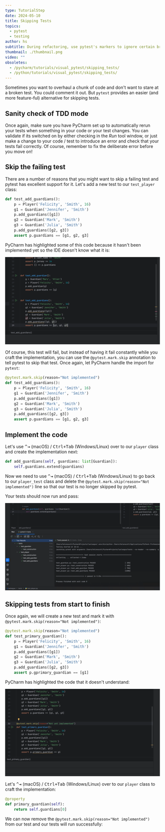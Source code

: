 ```yaml
---
type: TutorialStep
date: 2024-05-10
title: Skipping Tests
topics:
  - pytest
  - testing
author: hs
subtitle: During refactoring, use pytest's markers to ignore certain breaking tests.
thumbnail: ./thumbnail.png
video: ""
obsoletes:
  - /pycharm/tutorials/visual_pytest/skipping_tests/
  - /python/tutorials/visual_pytest/skipping_tests/
---
```


Sometimes you want to overhaul a chunk of code and don't want to stare at a broken test. You could comment it out. But `pytest` provides an easier (and more feature-ful) alternative for skipping tests.

## Sanity check of TDD mode

Once again, make sure you have PyCharm set up to automatically rerun your tests when something in your code or your test changes. You can validate if its switched on by either checking in the _Run_ tool window, or just make a change to your code / test to introduce an error and check that your tests fail correctly. Of course, remember to fix the deliberate error before you move on!

## Skip the failing test

There are a number of reasons that you might want to skip a failing test and pytest has excellent support for it. Let's add a new test to our `test_player` class:

```python
def test_add_guardians():
    p = Player('Felicity', 'Smith', 16)
    g1 = Guardian('Jennifer', 'Smith')
    p.add_guardians([g1])
    g2 = Guardian('Mark', 'Smith')
    g3 = Guardian('Julia', 'Smith')
    p.add_guardians([g2, g3])
    assert p.guardians == [g1, g2, g3]
```

PyCharm has highlighted some of this code because it hasn't been implemented yet so the IDE doesn't know what it is:

![not-yet-implemented.png](not-yet-implemented.png)

Of course, this test will fail, but instead of having it fail constantly while you craft the implementation, you can use the `@pytest.mark.skip` annotation to tell pytest to skip that test. Once again, let PyCharm handle the import for `pytest`:

```python
@pytest.mark.skip(reason="Not implemented")
def test_add_guardians():
    p = Player('Felicity', 'Smith', 16)
    g1 = Guardian('Jennifer', 'Smith')
    p.add_guardians([g1])
    g2 = Guardian('Mark', 'Smith')
    g3 = Guardian('Julia', 'Smith')
    p.add_guardians([g2, g3])
    assert p.guardians == [g1, g2, g3]
```

## Implement the code

Let's use <kbd>^⇥</kbd> (macOS) / <kbd>Ctrl+Tab</kbd> (Windows/Linux) over to our `player` class and create the implementation next:

```python
def add_guardians(self, guardians: list[Guardian]):
    self.guardians.extend(guardians)
```

Now we need to use <kbd>^⇥</kbd> (macOS) / <kbd>Ctrl+Tab</kbd> (Windows/Linux) to go back to our `player_test` class and delete the `@pytest.mark.skip(reason="Not implemented")` line so that our test is no longer skipped by pytest.

Your tests should now run and pass:

![all-running-tests.png](all-running-tests.png)

## Skipping tests from start to finish

Once again, we will create a new test and mark it with `@pytest.mark.skip(reason="Not implemented")`:

```python
@pytest.mark.skip(reason="Not implemented")
def test_primary_guardian():
    p = Player('Felicity', 'Smith', 16)
    g1 = Guardian('Jennifer', 'Smith')
    p.add_guardians([g1])
    g2 = Guardian('Mark', 'Smith')
    g3 = Guardian('Julia', 'Smith')
    p.add_guardians([g2, g3])
    assert p.gprimary_guardian == [g1]
```

PyCharm has highlighted the code that it doesn't understand:

![primary-guardian-unknown.png](primary-guardian-unknown.png)

Let's <kbd>^⇥</kbd> (macOS) / <kbd>Ctrl+Tab</kbd> (Windows/Linux) over to our `player` class to craft the implementation:

```python
@property
def primary_guardian(self):
    return self.guardians[0]
```

We can now remove the `@pytest.mark.skip(reason="Not implemented")` from our test and our tests will run successfully:
